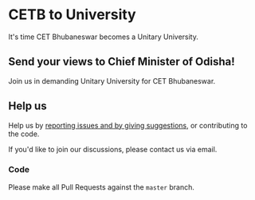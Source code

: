 # CETB to University #
It's time CET Bhubaneswar becomes a Unitary University.

## Send your views to Chief Minister of Odisha! ##

Join us in demanding Unitary University for CET Bhubaneswar.

## Help us ##
Help us by [reporting issues and by giving suggestions](https://github.com/prayashm/cet2university/issues), or contributing to the code.

If you'd like to join our discussions, please contact us via email.

### Code
Please make all Pull Requests against the `master` branch.

